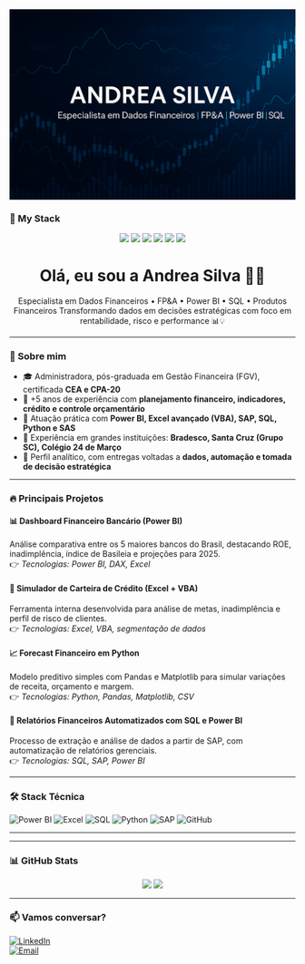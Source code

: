 <img align="center" src="https://github.com/AndreaSilva2025/AndreaSilva2025/blob/main/capa.png" />

### 🚀 My Stack

<p align="center">
  <img src="https://img.shields.io/badge/-Power%20BI-black?style=flat-square&logo=powerbi" />
  <img src="https://img.shields.io/badge/-Excel-green?style=flat-square&logo=microsoft-excel" />
  <img src="https://img.shields.io/badge/-SQL-blue?style=flat-square&logo=postgresql" />
  <img src="https://img.shields.io/badge/-Python-yellow?style=flat-square&logo=python" />
  <img src="https://img.shields.io/badge/-SAP-gray?style=flat-square&logo=sap" />
  <img src="https://img.shields.io/badge/-GitHub-black?style=flat-square&logo=github" />
</p>


<h1 align="center">Olá, eu sou a Andrea Silva 👩‍💼</h1>

<p align="center">
Especialista em Dados Financeiros • FP&A • Power BI • SQL • Produtos Financeiros  
Transformando dados em decisões estratégicas com foco em rentabilidade, risco e performance 📊💡
</p>

---

### 💼 Sobre mim

- 🎓 Administradora, pós-graduada em Gestão Financeira (FGV), certificada **CEA e CPA-20**
- 🧠 +5 anos de experiência com **planejamento financeiro, indicadores, crédito e controle orçamentário**
- 🧩 Atuação prática com **Power BI, Excel avançado (VBA), SAP, SQL, Python e SAS**
- 🏦 Experiência em grandes instituições: **Bradesco, Santa Cruz (Grupo SC), Colégio 24 de Março**
- 🧭 Perfil analítico, com entregas voltadas a **dados, automação e tomada de decisão estratégica**

---

### 🔥 Principais Projetos

#### 📊 **Dashboard Financeiro Bancário (Power BI)**
Análise comparativa entre os 5 maiores bancos do Brasil, destacando ROE, inadimplência, índice de Basileia e projeções para 2025.  
👉 *Tecnologias: Power BI, DAX, Excel*

#### 🧮 **Simulador de Carteira de Crédito (Excel + VBA)**
Ferramenta interna desenvolvida para análise de metas, inadimplência e perfil de risco de clientes.  
👉 *Tecnologias: Excel, VBA, segmentação de dados*

#### 📈 **Forecast Financeiro em Python**
Modelo preditivo simples com Pandas e Matplotlib para simular variações de receita, orçamento e margem.  
👉 *Tecnologias: Python, Pandas, Matplotlib, CSV*

#### 📑 **Relatórios Financeiros Automatizados com SQL e Power BI**
Processo de extração e análise de dados a partir de SAP, com automatização de relatórios gerenciais.  
👉 *Tecnologias: SQL, SAP, Power BI*

---

### 🛠️ Stack Técnica

![Power BI](https://img.shields.io/badge/-PowerBI-black?style=flat-square&logo=powerbi)
![Excel](https://img.shields.io/badge/-Excel-green?style=flat-square&logo=microsoft-excel)
![SQL](https://img.shields.io/badge/-SQL-blue?style=flat-square&logo=postgresql)
![Python](https://img.shields.io/badge/-Python-yellow?style=flat-square&logo=python)
![SAP](https://img.shields.io/badge/-SAP-gray?style=flat-square&logo=sap)
![GitHub](https://img.shields.io/badge/-GitHub-black?style=flat-square&logo=github)

---
---

### 📊 GitHub Stats

<p align="center">
  <img height="180em" src="https://github-readme-stats.vercel.app/api?username=AndreaSilva2025&show_icons=true&theme=tokyonight&hide_border=true" />
  <img height="180em" src="https://github-readme-stats.vercel.app/api/top-langs/?username=AndreaSilva2025&layout=compact&theme=tokyonight&hide_border=true"/>
</p>

---



### 📫 Vamos conversar?

[![LinkedIn](https://img.shields.io/badge/-LinkedIn-blue?style=flat-square&logo=linkedin)](https://www.linkedin.com/in/andrea-jocelina-cea-/)  
[![Email](https://img.shields.io/badge/-Email-white?style=flat-square&logo=gmail)](mailto:andrea.admfinancas@gmail.com)


